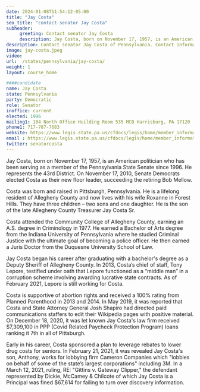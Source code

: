 ```yaml
---
date: 2024-01-08T11:54:12-05:00
title: "Jay Costa"
seo_title: "contact senator Jay Costa"
subheader:
     greeting: Contact senator Jay Costa
     description: Jay Costa, born on November 17, 1957, is an American politician who has been serving as a member of the Pennsylvania State Senate since 1996. He represents the 43rd District. On November 17, 2010, Senate Democrats elected Costa as their new floor leader, succeeding the retiring Bob Mellow.
description: Contact senator Jay Costa of Pennsylvania. Contact information for Jay Costa includes email address, phone number, and mailing address.
image: jay-costa.jpeg
video:
url:  /states/pennsylvania/jay-costa/
weight: 1
layout: course_home

####candidate
name: Jay Costa
state: Pennsylvania
party: Democratic
role: Senator
inoffice: current
elected: 1996
mailing1: 104 North Office Huilding Room 535 MCB Harrisburg, PA 17120
phone1: 717-787-7683
website: https://www.legis.state.pa.us/cfdocs/legis/home/member_information/Senate_bio.cfm?id=254/
email : https://www.legis.state.pa.us/cfdocs/legis/home/member_information/Senate_bio.cfm?id=254/
twitter: senatorcosta
---
```


Jay Costa, born on November 17, 1957, is an American politician who has been serving as a member of the Pennsylvania State Senate since 1996. He represents the 43rd District. On November 17, 2010, Senate Democrats elected Costa as their new floor leader, succeeding the retiring Bob Mellow.

Costa was born and raised in Pittsburgh, Pennsylvania. He is a lifelong resident of Allegheny County and now lives with his wife Roxanne in Forest Hills. They have three children – two sons and one daughter. He is the son of the late Allegheny County Treasurer Jay Costa Sr.

Costa attended the Community College of Allegheny County, earning an A.S. degree in Criminology in 1977. He earned a Bachelor of Arts degree from the Indiana University of Pennsylvania where he studied Criminal Justice with the ultimate goal of becoming a police officer. He then earned a Juris Doctor from the Duquesne University School of Law.

Jay Costa began his career after graduating with a bachelor's degree as a Deputy Sheriff of Allegheny County. In 2013, Costa’s chief of staff, Tony Lepore, testified under oath that Lepore functioned as a “middle man” in a corruption scheme involving awarding lucrative state contracts. As of February 2021, Lepore is still working for Costa.

Costa is supportive of abortion rights and received a 100% rating from Planned Parenthood in 2013 and 2014. In May 2019, it was reported that Costa and State Attorney General Josh Shapiro had directed paid communications staffers to edit their Wikipedia pages with positive material. On December 18, 2020, it was let known Jay Costa's law firm received $7,309,100 in PPP (Covid Related Paycheck Protection Program) loans ranking it 7th in all of Pittsburgh.

Early in his career, Costa sponsored a plan to leverage rebates to lower drug costs for seniors. In February 21, 2021, it was revealed Jay Costa's son, Anthony, works for lobbying firm Cameron Companies which "lobbies on behalf of some of the state’s largest corporations" including 3M. In a March 12, 2021, ruling, RE: "Gittins v. Gateway Clipper," the defendant represented by Dickie, McCamey & Chilcote of which Jay Costa is a Principal was fined $67,614 for failing to turn over discovery information.
